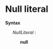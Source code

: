 # Null literal

**Syntax**

<ul>
    <i>NullLiteral</i> :
    <ul>
        <b>null</b>
    </ul>
</ul>